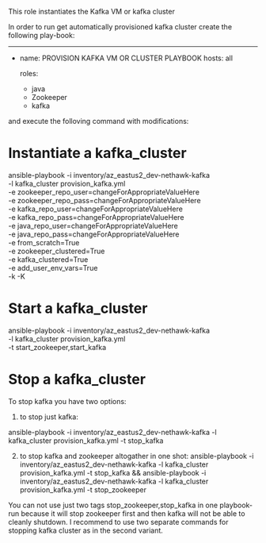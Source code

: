This role instantiates the Kafka VM or kafka cluster

In order to run get automatically provisioned kafka cluster
create the following play-book:

---
- name: PROVISION KAFKA VM OR CLUSTER PLAYBOOK
  hosts: all

  roles:
    - java
    - Zookeeper
    - kafka


and execute the folloving command with modifications:
# Instantiate a kafka_cluster
ansible-playbook -i inventory/az_eastus2_dev-nethawk-kafka \
 -l kafka_cluster provision_kafka.yml \
 -e zookeeper_repo_user=changeForAppropriateValueHere \
 -e zookeeper_repo_pass=changeForAppropriateValueHere \
 -e kafka_repo_user=changeForAppropriateValueHere \
 -e kafka_repo_pass=changeForAppropriateValueHere \
 -e java_repo_user=changeForAppropriateValueHere \
 -e java_repo_pass=changeForAppropriateValueHere \
 -e from_scratch=True \
 -e zookeeper_clustered=True \
 -e kafka_clustered=True \
 -e add_user_env_vars=True \
 -k -K 

# Start a kafka_cluster
ansible-playbook -i inventory/az_eastus2_dev-nethawk-kafka \
 -l kafka_cluster provision_kafka.yml \
 -t start_zookeeper,start_kafka

# Stop a kafka_cluster

To stop kafka you  have two options:

1) to stop just kafka:

ansible-playbook -i inventory/az_eastus2_dev-nethawk-kafka -l kafka_cluster provision_kafka.yml  -t stop_kafka

2) to stop kafka and zookeeper altogather in one shot:
ansible-playbook -i inventory/az_eastus2_dev-nethawk-kafka -l kafka_cluster provision_kafka.yml  -t stop_kafka && ansible-playbook -i inventory/az_eastus2_dev-nethawk-kafka -l kafka_cluster provision_kafka.yml  -t stop_zookeeper

You can not use just two tags stop_zookeeper,stop_kafka in one playbook-run because it will stop zookeeper first and then kafka will not be able to cleanly shutdown. I recommend to use two separate commands for stopping kafka cluster as in the second variant.
